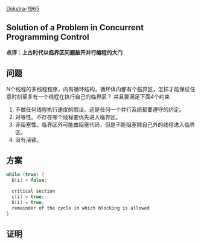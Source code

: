[Dijkstra-1965](http://www.di.ens.fr/~pouzet/cours/systeme/bib/dijkstra.pdf)

Solution of a Problem in Concurrent Programming Control
----
**点评：上古时代以临界区问题敲开并行编程的大门**

## 问题
N个线程的多线程程序，内有循环结构，循环体内都有个临界区，怎样才能保证任意时刻至多有一个线程在执行自己的临界区？
并且要满足下面4个约束

1. 不做任何线程执行速度的假设。这是任何一个并行系统都要遵守的约定。
2. 对等性。不存在哪个线程要优先进入临界区。
3. 非阻塞性。临界区外可能由阻塞代码，但是不能阻塞除自己外的线程进入临界区。
4. 没有活锁。

## 方案

```c++
while (true) {
  b[i] = false;

  critical section
  c[i] = true;
  b[i] = true;
  remainder of the cycle in which blocking is allowed
}
```

## 证明
